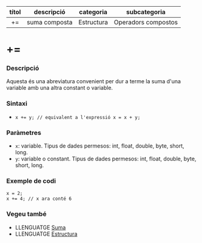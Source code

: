 
| títol | descripció   | categoria  | subcategoria        |
| :---: | :----------: | :--------: | :-----------------: |
| +=    | suma composta | Estructura | Operadors compostos |

# +=

### Descripció

Aquesta és una abreviatura convenient per dur a terme la suma d'una variable amb una altra constant o variable.

### Sintaxi

*  `x += y; // equivalent a l'expressió x = x + y;`

### Paràmetres

*  `x`: variable. Tipus de dades permesos: int, float, double, byte, short, long.  
*  `y`: variable o constant. Tipus de dades permesos: int, float, double, byte, short, long.

### Exemple de codi

```
x = 2;
x += 4; // x ara conté 6
```

### Vegeu també

*  LLENGUATGE [Suma](../Operadors-aritmetics/suma.md)  
*  LLENGUATGE [Estructura](../Estructura.md)  
